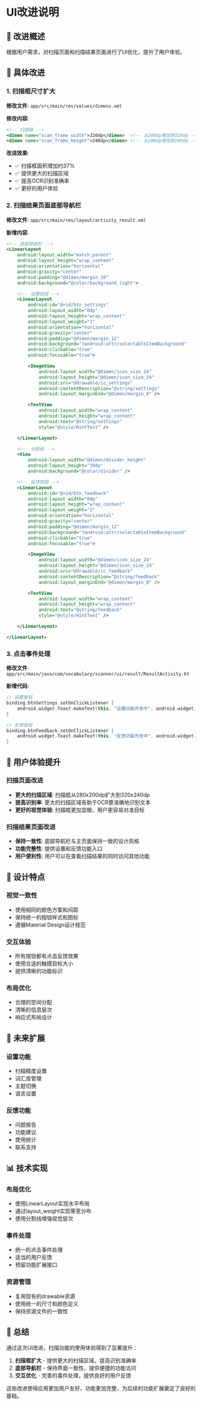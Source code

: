 # UI改进说明

## 🎯 改进概述

根据用户需求，对扫描页面和扫描结果页面进行了UI优化，提升了用户体验。

## 🔧 具体改进

### 1. 扫描框尺寸扩大

**修改文件**: `app/src/main/res/values/dimens.xml`

**修改内容**:
```xml
<!-- 扫描框 -->
<dimen name="scan_frame_width">320dp</dimen>  <!-- 从280dp增加到320dp -->
<dimen name="scan_frame_height">240dp</dimen> <!-- 从200dp增加到240dp -->
```

**改进效果**:
- ✅ 扫描框面积增加约37%
- ✅ 提供更大的扫描区域
- ✅ 提高OCR识别准确率
- ✅ 更好的用户体验

### 2. 扫描结果页面底部导航栏

**修改文件**: `app/src/main/res/layout/activity_result.xml`

**新增内容**:
```xml
<!-- 底部导航栏 -->
<LinearLayout
    android:layout_width="match_parent"
    android:layout_height="wrap_content"
    android:orientation="horizontal"
    android:gravity="center"
    android:padding="@dimen/margin_16"
    android:background="@color/background_light">

    <!-- 设置按钮 -->
    <LinearLayout
        android:id="@+id/btn_settings"
        android:layout_width="0dp"
        android:layout_height="wrap_content"
        android:layout_weight="1"
        android:orientation="horizontal"
        android:gravity="center"
        android:padding="@dimen/margin_12"
        android:background="?android:attr/selectableItemBackground"
        android:clickable="true"
        android:focusable="true">

        <ImageView
            android:layout_width="@dimen/icon_size_24"
            android:layout_height="@dimen/icon_size_24"
            android:src="@drawable/ic_settings"
            android:contentDescription="@string/settings"
            android:layout_marginEnd="@dimen/margin_8" />

        <TextView
            android:layout_width="wrap_content"
            android:layout_height="wrap_content"
            android:text="@string/settings"
            style="@style/HintText" />

    </LinearLayout>

    <!-- 分割线 -->
    <View
        android:layout_width="@dimen/divider_height"
        android:layout_height="20dp"
        android:background="@color/divider" />

    <!-- 反馈按钮 -->
    <LinearLayout
        android:id="@+id/btn_feedback"
        android:layout_width="0dp"
        android:layout_height="wrap_content"
        android:layout_weight="1"
        android:orientation="horizontal"
        android:gravity="center"
        android:padding="@dimen/margin_12"
        android:background="?android:attr/selectableItemBackground"
        android:clickable="true"
        android:focusable="true">

        <ImageView
            android:layout_width="@dimen/icon_size_24"
            android:layout_height="@dimen/icon_size_24"
            android:src="@drawable/ic_feedback"
            android:contentDescription="@string/feedback"
            android:layout_marginEnd="@dimen/margin_8" />

        <TextView
            android:layout_width="wrap_content"
            android:layout_height="wrap_content"
            android:text="@string/feedback"
            style="@style/HintText" />

    </LinearLayout>

</LinearLayout>
```

### 3. 点击事件处理

**修改文件**: `app/src/main/java/com/vocabulary/scanner/ui/result/ResultActivity.kt`

**新增代码**:
```kotlin
// 设置按钮
binding.btnSettings.setOnClickListener {
    android.widget.Toast.makeText(this, "设置功能开发中", android.widget.Toast.LENGTH_SHORT).show()
}

// 反馈按钮
binding.btnFeedback.setOnClickListener {
    android.widget.Toast.makeText(this, "反馈功能开发中", android.widget.Toast.LENGTH_SHORT).show()
}
```

## 📱 用户体验提升

### 扫描页面改进
- **更大的扫描区域**: 扫描框从280x200dp扩大到320x240dp
- **提高识别率**: 更大的扫描区域有助于OCR更准确地识别文本
- **更好的视觉体验**: 扫描框更加显眼，用户更容易对准目标

### 扫描结果页面改进
- **保持一致性**: 底部导航栏与主页面保持一致的设计风格
- **功能完整性**: 提供设置和反馈功能入口
- **用户便利性**: 用户可以在查看扫描结果的同时访问其他功能

## 🎨 设计特点

### 视觉一致性
- 使用相同的颜色方案和间距
- 保持统一的按钮样式和图标
- 遵循Material Design设计规范

### 交互体验
- 所有按钮都有点击反馈效果
- 使用合适的触摸目标大小
- 提供清晰的功能标识

### 布局优化
- 合理的空间分配
- 清晰的信息层次
- 响应式布局设计

## 🔮 未来扩展

### 设置功能
- 扫描精度设置
- 词汇库管理
- 主题切换
- 语言设置

### 反馈功能
- 问题报告
- 功能建议
- 使用统计
- 联系支持

## 📊 技术实现

### 布局优化
- 使用LinearLayout实现水平布局
- 通过layout_weight实现等宽分布
- 使用分割线增强视觉层次

### 事件处理
- 统一的点击事件处理
- 适当的用户反馈
- 预留功能扩展接口

### 资源管理
- 复用现有的drawable资源
- 使用统一的尺寸和颜色定义
- 保持资源文件的一致性

## 🎉 总结

通过这次UI改进，扫描功能的使用体验得到了显著提升：

1. **扫描框扩大** - 提供更大的扫描区域，提高识别准确率
2. **底部导航栏** - 保持界面一致性，提供便捷的功能访问
3. **交互优化** - 完善的事件处理，提供良好的用户反馈

这些改进使得应用更加用户友好，功能更加完整，为后续的功能扩展奠定了良好的基础。

